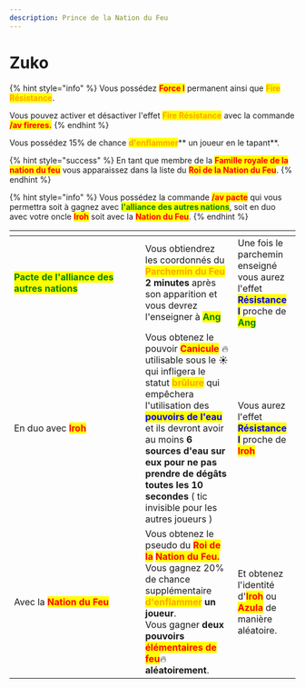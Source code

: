 ```yaml
---
description: Prince de la Nation du Feu
---
```


# Zuko

{% hint style="info" %}
Vous possédez <mark style="color:red;">**Force I**</mark> permanent ainsi que <mark style="color:orange;">**Fire Résistance**</mark>.

Vous pouvez activer et désactiver l'effet <mark style="color:orange;">**Fire Résistance**</mark> avec la commande <mark style="color:red;">**/av fireres.**</mark>
{% endhint %}

Vous possédez 15% de chance <mark style="color:orange;">**d'enflammer**</mark>** un joueur en le tapant**.

{% hint style="success" %}
En tant que membre de la <mark style="color:red;">**Famille royale de la nation du feu**</mark> vous apparaissez dans la liste du <mark style="color:red;">**Roi de la Nation du Feu**</mark>.
{% endhint %}

{% hint style="info" %}
Vous possédez la commande <mark style="color:red;">**/av pacte**</mark> qui vous permettra soit à gagnez avec <mark style="color:green;">**l'alliance des autres nations**</mark>, soit en duo avec votre oncle <mark style="color:red;">**Iroh**</mark> soit avec la <mark style="color:red;">**Nation du Feu**</mark>.
{% endhint %}

<table><thead><tr><th width="215.33333333333331"></th><th></th><th></th></tr></thead><tbody><tr><td><mark style="color:green;"><strong>Pacte de l'alliance des autres nations</strong></mark> </td><td>Vous obtiendrez les coordonnés du <mark style="color:orange;"><strong>Parchemin du Feu</strong></mark> <strong>2 minutes</strong> après son apparition et vous devrez l'enseigner à <mark style="color:green;"><strong>Ang</strong></mark></td><td>Une fois le parchemin enseigné vous aurez l'effet <mark style="color:blue;"><strong>Résistance I</strong></mark> proche de <mark style="color:green;"><strong>Ang</strong></mark></td></tr><tr><td>En duo avec <mark style="color:red;"><strong>Iroh</strong></mark></td><td>Vous obtenez le pouvoir <mark style="color:red;"><strong>Canicule</strong></mark> <span data-gb-custom-inline data-tag="emoji" data-code="1f525">🔥</span>utilisable sous le <span data-gb-custom-inline data-tag="emoji" data-code="2600">☀</span>qui infligera le statut <mark style="color:orange;"><strong>brûlure</strong></mark> qui empêchera l'utilisation des <mark style="color:blue;"><strong>pouvoirs de l'eau</strong></mark> et ils devront avoir au moins <strong>6 sources d'eau sur eux pour ne pas prendre de dégâts toutes les 10 secondes</strong> ( tic invisible pour les autres joueurs )</td><td>Vous aurez l'effet <mark style="color:blue;"><strong>Résistance I</strong></mark> proche de <mark style="color:red;"><strong>Iroh</strong></mark></td></tr><tr><td>Avec la <mark style="color:red;"><strong>Nation du Feu</strong></mark></td><td>Vous obtenez le pseudo du <mark style="color:red;"><strong>Roi de la</strong></mark> <mark style="color:red;"><strong>Nation du Feu.</strong></mark><br>Vous gagnez 20% de chance supplémentaire <mark style="color:orange;"><strong>d'enflammer</strong></mark><strong> un joueur</strong>.<br>Vous gagner <strong>deux pouvoirs </strong><mark style="color:red;"><strong>élémentaires de feu</strong></mark><span data-gb-custom-inline data-tag="emoji" data-code="1f525">🔥</span><strong>aléatoirement</strong>.</td><td>Et obtenez l'identité d'<mark style="color:red;"><strong>Iroh</strong></mark> ou <mark style="color:red;"><strong>Azula</strong></mark> de manière aléatoire.</td></tr></tbody></table>

<figure><img src="https://th.bing.com/th/id/OIP.0pfPeduxYf9OJgs-ClZPswHaFb?pid=ImgDet&#x26;rs=1" alt=""><figcaption></figcaption></figure>
